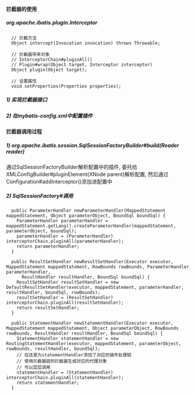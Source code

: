 



#### 拦截器的使用

##### org.apache.ibatis.plugin.Interceptor
```
  // 拦截方法
  Object intercept(Invocation invocation) throws Throwable;

  // 拦截器带来对象
  // InterceptorChain#pluginAll()
  // Plugin#wrap(Object target, Interceptor interceptor)
  Object plugin(Object target);

  // 设置属性  
  void setProperties(Properties properties);
```

##### 1) 实现拦截器接口

##### 2) 在mybatis-config.xml中配置插件 



#### 拦截器调用过程 

##### 1) org.apache.ibatis.session.SqlSessionFactoryBuilder#build(Reader reader)
   通过SqlSessionFactoryBuilder解析配置中的插件, 委托给XMLConfigBuilder#pluginElement(XNode parent)解析配置,
   然后通过Configuration#addInterceptor()添加进配置中
   
   
##### 2) SqlSessionFactory#调用
```
  public ParameterHandler newParameterHandler(MappedStatement mappedStatement, Object parameterObject, BoundSql boundSql) {
    ParameterHandler parameterHandler = mappedStatement.getLang().createParameterHandler(mappedStatement, parameterObject, boundSql);
    parameterHandler = (ParameterHandler) interceptorChain.pluginAll(parameterHandler);
    return parameterHandler;
  }

  public ResultSetHandler newResultSetHandler(Executor executor, MappedStatement mappedStatement, RowBounds rowBounds, ParameterHandler parameterHandler,
      ResultHandler resultHandler, BoundSql boundSql) {
    ResultSetHandler resultSetHandler = new DefaultResultSetHandler(executor, mappedStatement, parameterHandler, resultHandler, boundSql, rowBounds);
    resultSetHandler = (ResultSetHandler) interceptorChain.pluginAll(resultSetHandler);
    return resultSetHandler;
  }

  public StatementHandler newStatementHandler(Executor executor, MappedStatement mappedStatement, Object parameterObject, RowBounds rowBounds, ResultHandler resultHandler, BoundSql boundSql) {
    StatementHandler statementHandler = new RoutingStatementHandler(executor, mappedStatement, parameterObject, rowBounds, resultHandler, boundSql);
    // 在这里为statementHandler添加了对应的插件处理链
    // 使用拦截器链的拦截器生成对应的代理对象
    // 可以层层调用
    statementHandler = (StatementHandler) interceptorChain.pluginAll(statementHandler);
    return statementHandler;
  }
```












